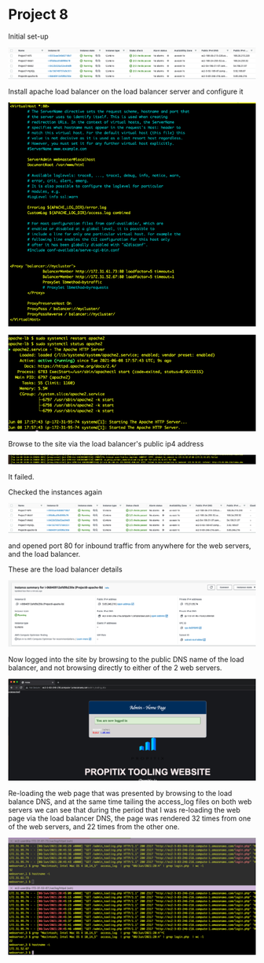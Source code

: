 # Project 8

Initial set-up

![Project%208%2039d6be252f86438fa65acfa850cfd724/Untitled.png](Project%208%2039d6be252f86438fa65acfa850cfd724/Untitled.png)

Install apache load balancer on the load balancer server and configure it

![Project%208%2039d6be252f86438fa65acfa850cfd724/Untitled%201.png](Project%208%2039d6be252f86438fa65acfa850cfd724/Untitled%201.png)

![Project%208%2039d6be252f86438fa65acfa850cfd724/Untitled%202.png](Project%208%2039d6be252f86438fa65acfa850cfd724/Untitled%202.png)

Browse to the site via the load balancer's public ip4 address

![Project%208%2039d6be252f86438fa65acfa850cfd724/Untitled%203.png](Project%208%2039d6be252f86438fa65acfa850cfd724/Untitled%203.png)

It failed.

Checked the instances again

![Project%208%2039d6be252f86438fa65acfa850cfd724/Untitled%204.png](Project%208%2039d6be252f86438fa65acfa850cfd724/Untitled%204.png)

and opened port 80 for inbound traffic from anywhere for the web servers, and the load balancer.

These are the load balancer details

![Project%208%2039d6be252f86438fa65acfa850cfd724/Untitled%205.png](Project%208%2039d6be252f86438fa65acfa850cfd724/Untitled%205.png)

Now logged into the site by browsing to the public DNS name of the load balancer, and not browsing directly to either of the 2 web servers.

![Project%208%2039d6be252f86438fa65acfa850cfd724/Untitled%206.png](Project%208%2039d6be252f86438fa65acfa850cfd724/Untitled%206.png)

Re-loading the web page that was presented by browsing to the load balance DNS, and at the same time tailing the access_log files on both web servers we can see that during the period that I was re-loading the web page via the load balancer DNS, the page was rendered 32 times from one of the web servers, and 22 times from the other one.

![Project%208%2039d6be252f86438fa65acfa850cfd724/Untitled%207.png](Project%208%2039d6be252f86438fa65acfa850cfd724/Untitled%207.png)